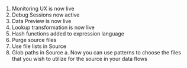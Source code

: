 1.	Monitoring UX is now live
2.	Debug Sessions now active
3.	Data Preview is now live
4.	Lookup transformation is now live
5.	Hash functions added to expression language
6.	Purge source files
7.	Use file lists in Source
8.	Glob paths in Source
a.	Now you can use patterns to choose the files that you wish to utilize for the source in your data flows
